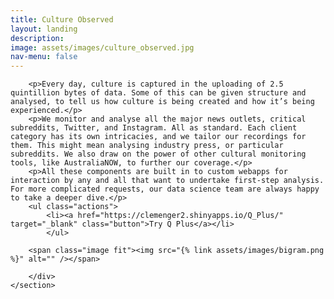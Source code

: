 ```yaml
---
title: Culture Observed
layout: landing
description:
image: assets/images/culture_observed.jpg
nav-menu: false
---
```


<!-- Main -->
<div id="main">
	<!-- One -->
	<section id="one">
		<div class="inner">
	
		<p>Every day, culture is captured in the uploading of 2.5 quintillion bytes of data. Some of this can be given structure and analysed, to tell us how culture is being created and how it’s being experienced.</p>
		<p>We monitor and analyse all the major news outlets, critical subreddits, Twitter, and Instagram. All as standard. Each client category has its own intricacies, and we tailor our recordings for them. This might mean analysing industry press, or particular subreddits. We also draw on the power of other cultural monitoring tools, like AustraliaNOW, to further our coverage.</p>
		<p>All these components are built in to custom webapps for interaction by any and all that want to undertake first-step analysis. For more complicated requests, our data science team are always happy to take a deeper dive.</p>
		<ul class="actions">
			<li><a href="https://clemenger2.shinyapps.io/Q_Plus/" target="_blank" class="button">Try Q Plus</a></li>
			</ul>

		<span class="image fit"><img src="{% link assets/images/bigram.png %}" alt="" /></span>

		</div>
	</section>
</div>
